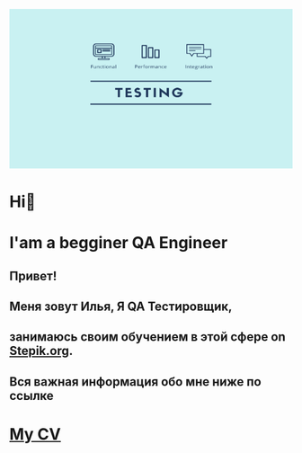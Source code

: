 [![Header](assets/photo.png)](https://khabarovsk.hh.ru/resume/e9e50288ff0e2c45aa0039ed1f62484255786a)
# Hi👋  
# I'am a begginer QA Engineer 

## Привет! 
## Меня зовут Илья, Я QA Тестировщик,
## занимаюсь своим обучением в этой сфере on [Stepik.org](https://stepik.org/users/997301539/profile).
## Вся важная информация обо мне ниже по ссылке 

# [My CV](https://docs.google.com/document/d/1On8aMwsyibRypypAGSza7_q6xAoC1ZN5EDrVUR6rD6g/edit?tab=t.0) 